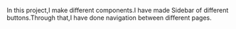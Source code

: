 In this project,I make different components.I have made Sidebar of different buttons.Through that,I have done navigation between different pages.